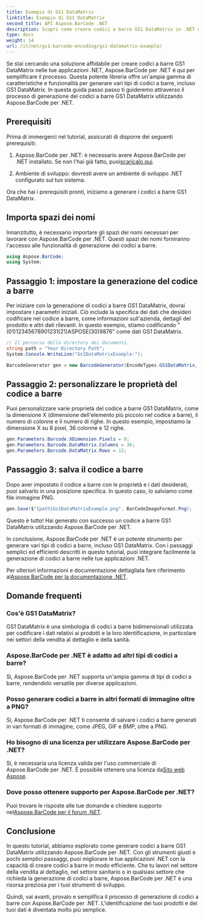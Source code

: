 ```yaml
---
title: Esempio di GS1 DataMatrix
linktitle: Esempio di GS1 DataMatrix
second_title: API Aspose.BarCode .NET
description: Scopri come creare codici a barre GS1 DataMatrix in .NET utilizzando Aspose.BarCode. Genera codici a barre con facilità ed efficienza in pochi passaggi.
type: docs
weight: 14
url: /it/net/gs1-barcode-encoding/gs1-datamatrix-example/
---
```


Se stai cercando una soluzione affidabile per creare codici a barre GS1 DataMatrix nelle tue applicazioni .NET, Aspose.BarCode per .NET è qui per semplificare il processo. Questa potente libreria offre un'ampia gamma di caratteristiche e funzionalità per generare vari tipi di codici a barre, incluso GS1 DataMatrix. In questa guida passo passo ti guideremo attraverso il processo di generazione dei codici a barre GS1 DataMatrix utilizzando Aspose.BarCode per .NET.

## Prerequisiti

Prima di immergerci nel tutorial, assicurati di disporre dei seguenti prerequisiti:

1. Aspose.BarCode per .NET: è necessario avere Aspose.BarCode per .NET installato. Se non l'hai già fatto, puoi[scaricalo qui](https://releases.aspose.com/barcode/net/).

2. Ambiente di sviluppo: dovresti avere un ambiente di sviluppo .NET configurato sul tuo sistema.

Ora che hai i prerequisiti pronti, iniziamo a generare i codici a barre GS1 DataMatrix.

## Importa spazi dei nomi

Innanzitutto, è necessario importare gli spazi dei nomi necessari per lavorare con Aspose.BarCode per .NET. Questi spazi dei nomi forniranno l'accesso alle funzionalità di generazione dei codici a barre.

```csharp
using Aspose.BarCode;
using System;
```

## Passaggio 1: impostare la generazione del codice a barre

Per iniziare con la generazione di codici a barre GS1 DataMatrix, dovrai impostare i parametri iniziali. Ciò include la specifica dei dati che desideri codificare nel codice a barre, come informazioni sull'azienda, dettagli del prodotto e altri dati rilevanti. In questo esempio, stiamo codificando "(01)12345678901231(21)ASPOSE(30)9876" come dati GS1 DataMatrix.

```csharp
// Il percorso della directory dei documenti.
string path = "Your Directory Path";
System.Console.WriteLine("Gs1DataMatrixExample:");

BarcodeGenerator gen = new BarcodeGenerator(EncodeTypes.GS1DataMatrix, "(01)12345678901231(21)ASPOSE(30)9876");
```

## Passaggio 2: personalizzare le proprietà del codice a barre

Puoi personalizzare varie proprietà del codice a barre GS1 DataMatrix, come la dimensione X (dimensione dell'elemento più piccolo nel codice a barre), il numero di colonne e il numero di righe. In questo esempio, impostiamo la dimensione X su 8 pixel, 36 colonne e 12 righe.

```csharp
gen.Parameters.Barcode.XDimension.Pixels = 8;
gen.Parameters.Barcode.DataMatrix.Columns = 36;
gen.Parameters.Barcode.DataMatrix.Rows = 12;
```

## Passaggio 3: salva il codice a barre

Dopo aver impostato il codice a barre con le proprietà e i dati desiderati, puoi salvarlo in una posizione specifica. In questo caso, lo salviamo come file immagine PNG.

```csharp
gen.Save($"{path}Gs1DataMatrixExample.png", BarCodeImageFormat.Png);
```

Questo è tutto! Hai generato con successo un codice a barre GS1 DataMatrix utilizzando Aspose.BarCode per .NET.

In conclusione, Aspose.BarCode per .NET è un potente strumento per generare vari tipi di codici a barre, incluso GS1 DataMatrix. Con i passaggi semplici ed efficienti descritti in questo tutorial, puoi integrare facilmente la generazione di codici a barre nelle tue applicazioni .NET.

 Per ulteriori informazioni e documentazione dettagliata fare riferimento al[Aspose.BarCode per la documentazione .NET](https://reference.aspose.com/barcode/net/).

## Domande frequenti

### Cos'è GS1 DataMatrix?
GS1 DataMatrix è una simbologia di codici a barre bidimensionali utilizzata per codificare i dati relativi ai prodotti e la loro identificazione, in particolare nei settori della vendita al dettaglio e della sanità.

### Aspose.BarCode per .NET è adatto ad altri tipi di codici a barre?
Sì, Aspose.BarCode per .NET supporta un'ampia gamma di tipi di codici a barre, rendendolo versatile per diverse applicazioni.

### Posso generare codici a barre in altri formati di immagine oltre a PNG?
Sì, Aspose.BarCode per .NET ti consente di salvare i codici a barre generati in vari formati di immagine, come JPEG, GIF e BMP, oltre a PNG.

### Ho bisogno di una licenza per utilizzare Aspose.BarCode per .NET?
 Sì, è necessaria una licenza valida per l'uso commerciale di Aspose.BarCode per .NET. È possibile ottenere una licenza da[Sito web Aspose](https://purchase.aspose.com/buy).

### Dove posso ottenere supporto per Aspose.BarCode per .NET?
 Puoi trovare le risposte alle tue domande e chiedere supporto nel[Aspose.BarCode per il forum .NET](https://forum.aspose.com/c/barcode/13).

## Conclusione

In questo tutorial, abbiamo esplorato come generare codici a barre GS1 DataMatrix utilizzando Aspose.BarCode per .NET. Con gli strumenti giusti e pochi semplici passaggi, puoi migliorare le tue applicazioni .NET con la capacità di creare codici a barre in modo efficiente. Che tu lavori nel settore della vendita al dettaglio, nel settore sanitario o in qualsiasi settore che richieda la generazione di codici a barre, Aspose.BarCode per .NET è una risorsa preziosa per i tuoi strumenti di sviluppo.

Quindi, vai avanti, provalo e semplifica il processo di generazione di codici a barre con Aspose.BarCode per .NET. L'identificazione dei tuoi prodotti e dei tuoi dati è diventata molto più semplice.
